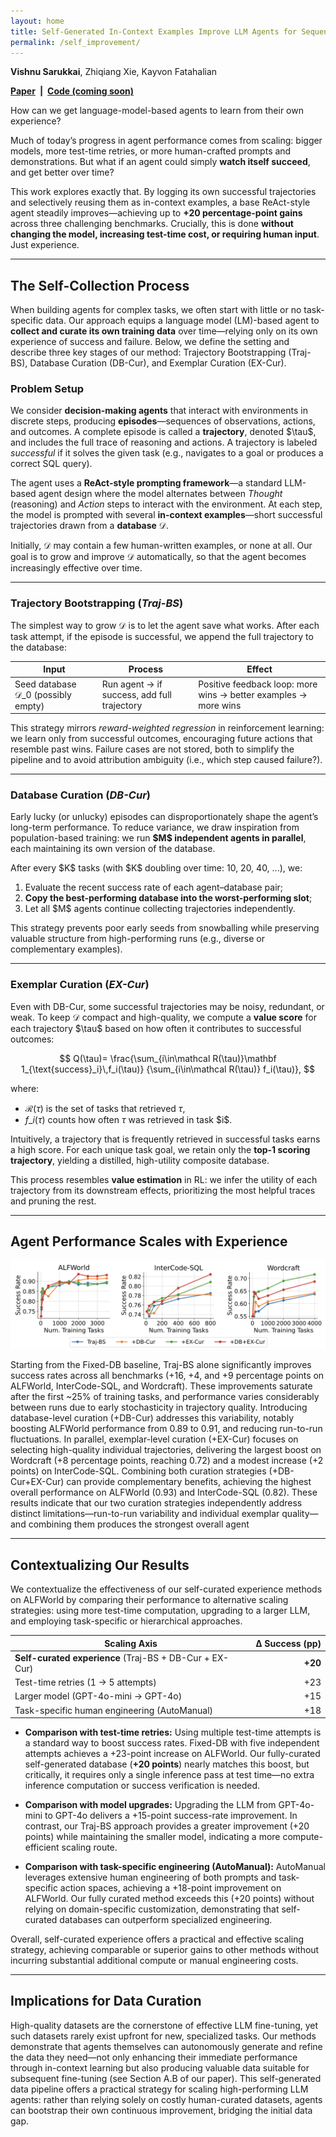 ```yaml
---
layout: home
title: Self-Generated In-Context Examples Improve LLM Agents for Sequential Decision-Making Tasks
permalink: /self_improvement/
---
```


**Vishnu Sarukkai**, Zhiqiang Xie, Kayvon Fatahalian

**[Paper](https://arxiv.org/abs/2505.00234) \| [Code (coming soon)]()**

How can we get language-model-based agents to learn from their own experience?

Much of today’s progress in agent performance comes from scaling: bigger models, more test-time retries, or more human-crafted prompts and demonstrations. But what if an agent could simply **watch itself succeed**, and get better over time?

This work explores exactly that. By logging its own successful trajectories and selectively reusing them as in-context examples, a base ReAct-style agent steadily improves—achieving up to **+20 percentage-point gains** across three challenging benchmarks. Crucially, this is done **without changing the model, increasing test-time cost, or requiring human input**. Just experience.

---

## The Self-Collection Process

When building agents for complex tasks, we often start with little or no task-specific data. Our approach equips a language model (LM)-based agent to **collect and curate its own training data** over time—relying only on its own experience of success and failure. Below, we define the setting and describe three key stages of our method: Trajectory Bootstrapping (Traj-BS), Database Curation (DB-Cur), and Exemplar Curation (EX-Cur).

### Problem Setup

We consider **decision-making agents** that interact with environments in discrete steps, producing **episodes**—sequences of observations, actions, and outcomes. A complete episode is called a **trajectory**, denoted \$\tau\$, and includes the full trace of reasoning and actions. A trajectory is labeled *successful* if it solves the given task (e.g., navigates to a goal or produces a correct SQL query).

The agent uses a **ReAct-style prompting framework**—a standard LLM-based agent design where the model alternates between *Thought* (reasoning) and *Action* steps to interact with the environment. At each step, the model is prompted with several **in-context examples**—short successful trajectories drawn from a **database** $\mathcal{D}$.

Initially, $\mathcal{D}$ may contain a few human-written examples, or none at all. Our goal is to grow and improve $\mathcal{D}$ automatically, so that the agent becomes increasingly effective over time.

---

### Trajectory Bootstrapping (*Traj-BS*)

The simplest way to grow $\mathcal{D}$ is to let the agent save what works. After each task attempt, if the episode is successful, we append the full trajectory to the database:

| Input                                             | Process                                     | Effect                                                          |
| ------------------------------------------------- | ------------------------------------------- | --------------------------------------------------------------- |
| Seed database $\mathcal{D}\_0$ (possibly empty) | Run agent → if success, add full trajectory | Positive feedback loop: more wins → better examples → more wins |

This strategy mirrors *reward-weighted regression* in reinforcement learning: we learn only from successful outcomes, encouraging future actions that resemble past wins. Failure cases are not stored, both to simplify the pipeline and to avoid attribution ambiguity (i.e., which step caused failure?).

---

### Database Curation (*DB-Cur*)

Early lucky (or unlucky) episodes can disproportionately shape the agent’s long-term performance. To reduce variance, we draw inspiration from population-based training: we run **\$M\$ independent agents in parallel**, each maintaining its own version of the database.

After every \$K\$ tasks (with \$K\$ doubling over time: 10, 20, 40, ...), we:

1. Evaluate the recent success rate of each agent–database pair;
2. **Copy the best-performing database into the worst-performing slot**;
3. Let all \$M\$ agents continue collecting trajectories independently.

This strategy prevents poor early seeds from snowballing while preserving valuable structure from high-performing runs (e.g., diverse or complementary examples).

---

### Exemplar Curation (*EX-Cur*)

Even with DB-Cur, some successful trajectories may be noisy, redundant, or weak. To keep $\mathcal{D}$ compact and high-quality, we compute a **value score** for each trajectory \$\tau\$ based on how often it contributes to successful outcomes:

$$
Q(\tau)=
\frac{\sum_{i\in\mathcal R(\tau)}\mathbf 1_{\text{success}_i}\,f_i(\tau)}
     {\sum_{i\in\mathcal R(\tau)}      f_i(\tau)},
$$

where:

* $\mathcal R(\tau)$ is the set of tasks that retrieved $\tau$,
* $f\_i(\tau)$ counts how often $\tau$ was retrieved in task \$i\$.

Intuitively, a trajectory that is frequently retrieved in successful tasks earns a high score. For each unique task goal, we retain only the **top-1 scoring trajectory**, yielding a distilled, high-utility composite database.

This process resembles **value estimation** in RL: we infer the utility of each trajectory from its downstream effects, prioritizing the most helpful traces and pruning the rest.

---

## Agent Performance Scales with Experience

![](self_improvement/results.png) <!-- success-rate curves -->

Starting from the Fixed-DB baseline, Traj-BS alone significantly improves success rates across all benchmarks (+16, +4, and +9 percentage points on ALFWorld, InterCode-SQL, and Wordcraft). These improvements saturate after the first ~25% of training tasks, and performance varies considerably between runs due to early stochasticity in trajectory quality.
Introducing database-level curation (+DB-Cur) addresses this variability, notably boosting ALFWorld performance from 0.89 to 0.91, and reducing run-to-run fluctuations.
In parallel, exemplar-level curation (+EX-Cur) focuses on selecting high-quality individual trajectories, delivering the largest boost on Wordcraft (+8 percentage points, reaching 0.72) and a modest increase (+2 points) on InterCode-SQL.
Combining both curation strategies (+DB-Cur+EX-Cur) can provide complementary benefits, achieving the highest overall performance on ALFWorld (0.93) and InterCode-SQL (0.82).
These results indicate that our two curation strategies independently address distinct limitations—run-to-run variability and individual exemplar quality—and combining them produces the strongest overall agent

---

## Contextualizing Our Results

We contextualize the effectiveness of our self-curated experience methods on ALFWorld by comparing their performance to alternative scaling strategies: using more test-time computation, upgrading to a larger LLM, and employing task-specific or hierarchical approaches.

| Scaling Axis                                            | Δ Success (pp) |
| ------------------------------------------------------- | -------------: |
| **Self-curated experience** (Traj-BS + DB-Cur + EX-Cur) |        **+20** |
| Test-time retries (1 → 5 attempts)                      |            +23 |
| Larger model (GPT-4o-mini → GPT-4o)                     |            +15 |
| Task-specific human engineering (AutoManual)            |            +18 |

* **Comparison with test-time retries:**
  Using multiple test-time attempts is a standard way to boost success rates. Fixed-DB with five independent attempts achieves a +23-point increase on ALFWorld. Our fully-curated self-generated database (**+20 points**) nearly matches this boost, but critically, it requires only a single inference pass at test time—no extra inference computation or success verification is needed.

* **Comparison with model upgrades:**
  Upgrading the LLM from GPT-4o-mini to GPT-4o delivers a +15-point success-rate improvement. In contrast, our Traj-BS approach provides a greater improvement (+20 points) while maintaining the smaller model, indicating a more compute-efficient scaling route.

* **Comparison with task-specific engineering (AutoManual):**
  AutoManual leverages extensive human engineering of both prompts and task-specific action spaces, achieving a +18-point improvement on ALFWorld. Our fully curated method exceeds this (+20 points) without relying on domain-specific customization, demonstrating that self-curated databases can outperform specialized engineering.

Overall, self-curated experience offers a practical and effective scaling strategy, achieving comparable or superior gains to other methods without incurring substantial additional compute or manual engineering costs.

---

## Implications for Data Curation

High-quality datasets are the cornerstone of effective LLM fine-tuning, yet such datasets rarely exist upfront for new, specialized tasks. Our methods demonstrate that agents themselves can autonomously generate and refine the data they need—not only enhancing their immediate performance through in-context learning but also producing valuable data suitable for subsequent fine-tuning (see Section A.B of our paper). This self-generated data pipeline offers a practical strategy for scaling high-performing LLM agents: rather than relying solely on costly human-curated datasets, agents can bootstrap their own continuous improvement, bridging the initial data gap.



